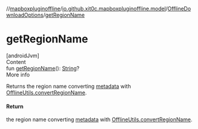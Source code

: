 //[mapboxpluginoffline](../../../index.md)/[io.github.xit0c.mapboxpluginoffline.model](../index.md)/[OfflineDownloadOptions](index.md)/[getRegionName](get-region-name.md)



# getRegionName  
[androidJvm]  
Content  
fun [getRegionName](get-region-name.md)(): [String](https://kotlinlang.org/api/latest/jvm/stdlib/kotlin/-string/index.html)?  
More info  


Returns the region name converting [metadata](metadata.md) with [OfflineUtils.convertRegionName](../../io.github.xit0c.mapboxpluginoffline.utils/-offline-utils/convert-region-name.md).



#### Return  


the region name converting [metadata](metadata.md) with [OfflineUtils.convertRegionName](../../io.github.xit0c.mapboxpluginoffline.utils/-offline-utils/convert-region-name.md).

  



